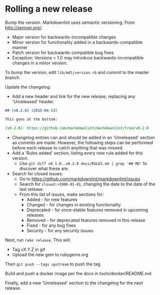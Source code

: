 # Rolling a new release

Bump the version. Markdownlint uses semantic versioning. From
<http://semver.org/>:

* Major version for backwards-incompatible changes
* Minor version for functionality added in a backwards-compatible manner
* Patch version for backwards-compatible bug fixes
* Exception: Versions < 1.0 may introduce backwards-incompatible changes in a
  minor version.

To bump the version, edit `lib/mdl/version.rb` and commit to the master branch.

Update the changelog:

* Add a new header and link for the new release, replacing any 'Unreleased'
  header.

```markdown
## [v0.2.0] (2015-04-13)

This goes at the bottom:

[v0.2.0]: https://github.com/markdownlint/markdownlint/tree/v0.2.0
```

* Changelog entries can and should be added in an 'Unreleased' section as
  commits are made. However, the following steps can be performed before each
  release to catch anything that was missed.
* Add a 'Rules added' section, listing every new rule added for this version.
   * Use `git diff v0.1.0..v0.2.0 docs/RULES.md | grep '## MD'` to discover
     what these are.
* Search for closed issues:
   * Go to <https://github.com/markdownlint/markdownlint/issues>
   * Search for `closed:>1900-01-01`, changing the date to the date
     of the last release.
   * From this list of issues, make sections for:
      * Added - for new features
      * Changed - for changes in existing functionality
      * Deprecated - for once-stable features removed in upcoming releases
      * Removed - for deprecated features removed in this release
      * Fixed - for any bug fixes
      * Security - for any security issues

Next, run `rake release`. This will:

* Tag vX.Y.Z in git
* Upload the new gem to rubygems.org

Then `git push --tags upstream` to push the tag.

Build and push a docker image per the docs in tools/docker/README.md

Finally, add a new 'Unreleased' section to the changelog for the next release.

